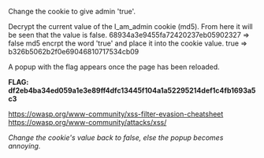 Change the cookie to give admin 'true'.

Decrypt the current value of the I\_am\_admin cookie (md5).
From here it will be seen that the value is false.
68934a3e9455fa72420237eb05902327 => false
md5 encrpt the word 'true' and place it into the cookie value.
true => b326b5062b2f0e69046810717534cb09

A popup with the flag appears once the page has been reloaded.

**FLAG:
df2eb4ba34ed059a1e3e89ff4dfc13445f104a1a52295214def1c4fb1693a5c3**

https://owasp.org/www-community/xss-filter-evasion-cheatsheet
https://owasp.org/www-community/attacks/xss/

*Change the cookie's value back to false, else the popup becomes annoying.*
